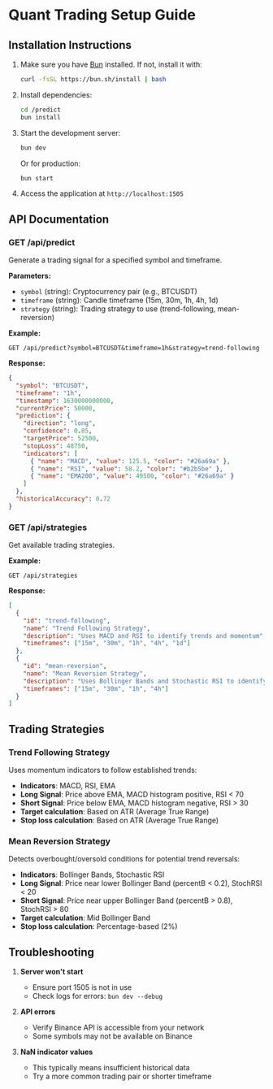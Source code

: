 # Quant Trading Setup Guide

## Installation Instructions

1. Make sure you have [Bun](https://bun.sh/) installed. If not, install it with:
   ```bash
   curl -fsSL https://bun.sh/install | bash
   ```

2. Install dependencies:
   ```bash
   cd /predict
   bun install
   ```

3. Start the development server:
   ```bash
   bun dev
   ```

   Or for production:
   ```bash
   bun start
   ```

4. Access the application at `http://localhost:1505`

## API Documentation

### GET /api/predict

Generate a trading signal for a specified symbol and timeframe.

**Parameters:**
- `symbol` (string): Cryptocurrency pair (e.g., BTCUSDT)
- `timeframe` (string): Candle timeframe (15m, 30m, 1h, 4h, 1d)
- `strategy` (string): Trading strategy to use (trend-following, mean-reversion)

**Example:**
```
GET /api/predict?symbol=BTCUSDT&timeframe=1h&strategy=trend-following
```

**Response:**
```json
{
  "symbol": "BTCUSDT",
  "timeframe": "1h",
  "timestamp": 1630000000000,
  "currentPrice": 50000,
  "prediction": {
    "direction": "long",
    "confidence": 0.85,
    "targetPrice": 52500,
    "stopLoss": 48750,
    "indicators": [
      { "name": "MACD", "value": 125.5, "color": "#26a69a" },
      { "name": "RSI", "value": 58.2, "color": "#b2b5be" },
      { "name": "EMA200", "value": 49500, "color": "#26a69a" }
    ]
  },
  "historicalAccuracy": 0.72
}
```

### GET /api/strategies

Get available trading strategies.

**Example:**
```
GET /api/strategies
```

**Response:**
```json
[
  {
    "id": "trend-following",
    "name": "Trend Following Strategy", 
    "description": "Uses MACD and RSI to identify trends and momentum",
    "timeframes": ["15m", "30m", "1h", "4h", "1d"]
  },
  {
    "id": "mean-reversion",
    "name": "Mean Reversion Strategy",
    "description": "Uses Bollinger Bands and Stochastic RSI to identify overbought/oversold conditions",
    "timeframes": ["15m", "30m", "1h", "4h"]
  }
]
```

## Trading Strategies

### Trend Following Strategy

Uses momentum indicators to follow established trends:

- **Indicators**: MACD, RSI, EMA
- **Long Signal**: Price above EMA, MACD histogram positive, RSI < 70
- **Short Signal**: Price below EMA, MACD histogram negative, RSI > 30
- **Target calculation**: Based on ATR (Average True Range)
- **Stop loss calculation**: Based on ATR (Average True Range)

### Mean Reversion Strategy

Detects overbought/oversold conditions for potential trend reversals:

- **Indicators**: Bollinger Bands, Stochastic RSI
- **Long Signal**: Price near lower Bollinger Band (percentB < 0.2), StochRSI < 20
- **Short Signal**: Price near upper Bollinger Band (percentB > 0.8), StochRSI > 80
- **Target calculation**: Mid Bollinger Band
- **Stop loss calculation**: Percentage-based (2%)

## Troubleshooting

1. **Server won't start**
   - Ensure port 1505 is not in use
   - Check logs for errors: `bun dev --debug`

2. **API errors**
   - Verify Binance API is accessible from your network
   - Some symbols may not be available on Binance

3. **NaN indicator values**
   - This typically means insufficient historical data
   - Try a more common trading pair or shorter timeframe
